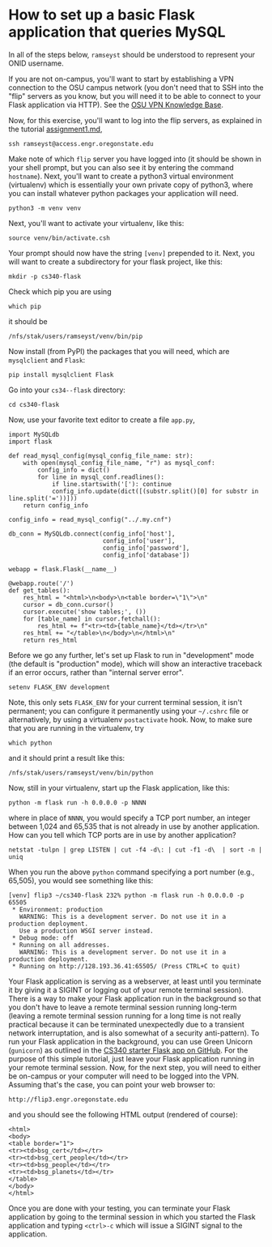 # How to set up a basic Flask application that queries MySQL

In all of the steps below, `ramseyst` should be understood to
represent your ONID username.

If you are not on-campus, you'll want to start by establishing
a VPN connection to the OSU campus network (you don't need that to
SSH into the "flip" servers as you know, but you will need it to
be able to connect to your Flask application via HTTP). See the
[OSU VPN Knowledge Base](https://oregonstate.teamdynamix.com/TDClient/1935/Portal/KB/?CategoryID=6889).

Now, for this exercise, you'll want to log into the flip servers,
as explained in the tutorial [assignment1.md](assignment1.md),
```
ssh ramseyst@access.engr.oregonstate.edu
```
Make note of which `flip` server you have logged into (it should be shown in
your shell prompt, but you can also see it by entering the command `hostname`).
Next, you'll want to create a python3 virtual environment (virtualenv) which is
essentially your own private copy of python3, where you can install whatever
python packages your application will need.
```
python3 -m venv venv
```
Next, you'll want to activate your virtualenv, like this:
```
source venv/bin/activate.csh
```
Your prompt should now have the string `[venv]` prepended to it.
Next, you will want to create a subdirectory for your flask
project, like this:
```
mkdir -p cs340-flask
```
Check which pip you are using
```
which pip
```
it should be 
```
/nfs/stak/users/ramseyst/venv/bin/pip
```
Now install (from PyPI) the packages that you will need, which are `mysqlclient` and `Flask`:
```
pip install mysqlclient Flask
```
Go into your `cs34--flask` directory:
```
cd cs340-flask
```
Now, use your favorite text editor to create a file `app.py`,
```
import MySQLdb
import flask

def read_mysql_config(mysql_config_file_name: str):
    with open(mysql_config_file_name, "r") as mysql_conf:
        config_info = dict()
        for line in mysql_conf.readlines():
            if line.startswith('['): continue
            config_info.update(dict([(substr.split()[0] for substr in line.split('='))]))
    return config_info

config_info = read_mysql_config("../.my.cnf")

db_conn = MySQLdb.connect(config_info['host'],
                          config_info['user'],
                          config_info['password'],
                          config_info['database'])

webapp = flask.Flask(__name__)

@webapp.route('/')
def get_tables():
    res_html = "<html>\n<body>\n<table border=\"1\">\n"
    cursor = db_conn.cursor()
    cursor.execute('show tables;', ())
    for [table_name] in cursor.fetchall():
        res_html += f"<tr><td>{table_name}</td></tr>\n"
    res_html += "</table>\n</body>\n</html>\n"
    return res_html
```
Before we go any further, let's set up Flask to run in 
"development" mode (the default is "production" mode),
which will show an interactive traceback if an error occurs, 
rather than "internal server error". 
```
setenv FLASK_ENV development
```
Note, this only sets `FLASK_ENV` for your current terminal session,
it isn't permanent; you can configure it permanently using your `~/.cshrc` file
or alternatively, by using a virtualenv `postactivate` hook.
Now, to make sure that you are running in the virtualenv, try
```
which python
```
and it should print a result like this:
```
/nfs/stak/users/ramseyst/venv/bin/python
```
Now, still in your virtualenv, start up the Flask application, like this:
```
python -m flask run -h 0.0.0.0 -p NNNN
```
where in place of `NNNN`, you would specify a TCP port number, 
an integer between 1,024 and 65,535 that is not already in use by another application. How
can you tell which TCP ports are in use by another application?
```
netstat -tulpn | grep LISTEN | cut -f4 -d\: | cut -f1 -d\  | sort -n | uniq
```
When you run the above `python` command specifying a port number
(e.g., 65,505), you would see something like this:
```
[venv] flip3 ~/cs340-flask 232% python -m flask run -h 0.0.0.0 -p 65505
 * Environment: production
   WARNING: This is a development server. Do not use it in a production deployment.
   Use a production WSGI server instead.
 * Debug mode: off
 * Running on all addresses.
   WARNING: This is a development server. Do not use it in a production deployment.
 * Running on http://128.193.36.41:65505/ (Press CTRL+C to quit)
 ```
Your Flask application is serving as a webserver, at least until you terminate
it by giving it a SIGINT or logging out of your remote terminal session). 
There is a way to make your Flask application run in the background so that 
you don't have to leave a remote terminal session running long-term (leaving a
remote terminal session running for a long time is not really practical because it
can be terminated unexpectedly due to a transient network interruptation, and
is also somewhat of a security anti-pattern). To run your Flask application in
the background, you can use Green Unicorn (`gunicorn`) as outlined in the 
[CS340 starter Flask app on GitHub](https://github.com/knightsamar/CS340_starter_flask_app).
For the purpose of this simple tutorial, just leave your Flask application running
in your remote terminal session. Now, for the next step, you will need to either
be on-campus or your computer will need to be logged into the VPN. Assuming that's
the case, you can point your web browser to:
```
http://flip3.engr.oregonstate.edu
```
and you should see the following HTML output (rendered of course):
```
<html>
<body>
<table border="1">
<tr><td>bsg_cert</td></tr>
<tr><td>bsg_cert_people</td></tr>
<tr><td>bsg_people</td></tr>
<tr><td>bsg_planets</td></tr>
</table>
</body>
</html>
```
Once you are done with your testing, you can terminate your Flask application
by going to the terminal session in which you started the Flask application
and typing `<ctrl>-c` which will issue a SIGINT signal to the application.

